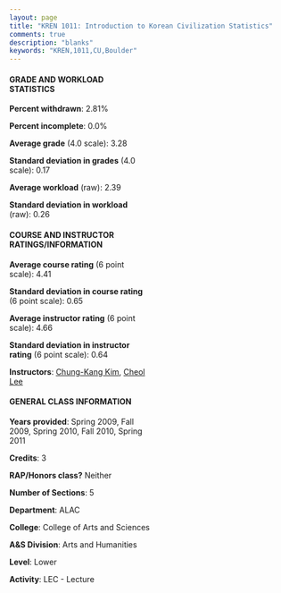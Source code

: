 ```yaml
---
layout: page
title: "KREN 1011: Introduction to Korean Civilization Statistics"
comments: true
description: "blanks"
keywords: "KREN,1011,CU,Boulder"
---
```

<head>
<script src="https://ajax.googleapis.com/ajax/libs/jquery/2.1.3/jquery.min.js"></script>
<script src="https://dl.dropboxusercontent.com/s/pc42nxpaw1ea4o9/highcharts.js?dl=0"></script>
<!-- <script src="../assets/js/highcharts.js"></script> -->
<style type="text/css">@font-face {
	font-family: "Bebas Neue";
	src: url(https://www.filehosting.org/file/details/544349/BebasNeue Regular.otf) format("opentype");
	}
	h1.Bebas { 
		font-family: "Bebas Neue", Verdana, Tahoma;
	}
</style>
</head>
<body>
	<div id="container" style="float: right; width: 45%; height: 88%; margin-left: 2.5%; margin-right: 2.5%;"></div>
	<script language="JavaScript">
		$(document).ready(function() {
		var chart = {type: 'column'};
		var title = {text: 'Grade Distribution'};
		var xAxis = {categories: ['A','B','C','D','F'],crosshair: true};
		var yAxis = {min: 0,title: {text: 'Percentage'}};
		var tooltip = {headerFormat: '<center><b><span style="font-size:20px">{point.key}</span></b></center>',
		               pointFormat: '<td style="padding:0"><b>{point.y:.1f}%</b></td>',
		               footerFormat: '</table>',shared: true,useHTML: true};
		var plotOptions = {column: {pointPadding: 0.0,borderWidth: 0}};  
		var credits = {enabled: false};var series= [{name: 'Percent',data: [50.39,32.14,14.53,2.22,0.71,]}];
		var json = {};
		json.chart = chart;
		json.title = title;
		json.tooltip = tooltip;
		json.xAxis = xAxis;
		json.yAxis = yAxis;  
		json.series = series;
		json.plotOptions = plotOptions;  
		json.credits = credits;
		$('#container').highcharts(json);
	});
	</script>
</body>
			   
#### GRADE AND WORKLOAD STATISTICS

**Percent withdrawn**: 2.81%

**Percent incomplete**: 0.0%

**Average grade** (4.0 scale): 3.28

**Standard deviation in grades** (4.0 scale): 0.17

**Average workload** (raw): 2.39

**Standard deviation in workload** (raw): 0.26

#### COURSE AND INSTRUCTOR RATINGS/INFORMATION

**Average course rating** (6 point scale): 4.41

**Standard deviation in course rating** (6 point scale): 0.65

**Average instructor rating** (6 point scale): 4.66

**Standard deviation in instructor rating** (6 point scale): 0.64

**Instructors**: <a href='../../instructors/Chung-Kang_Kim'>Chung-Kang Kim</a>, <a href='../../instructors/Cheol_Lee'>Cheol Lee</a>

#### GENERAL CLASS INFORMATION

**Years provided**: Spring 2009, Fall 2009, Spring 2010, Fall 2010, Spring 2011

**Credits**: 3

**RAP/Honors class?** Neither

**Number of Sections**: 5

**Department**: ALAC

**College**: College of Arts and Sciences

**A&S Division**: Arts and Humanities

**Level**: Lower

**Activity**: LEC - Lecture
